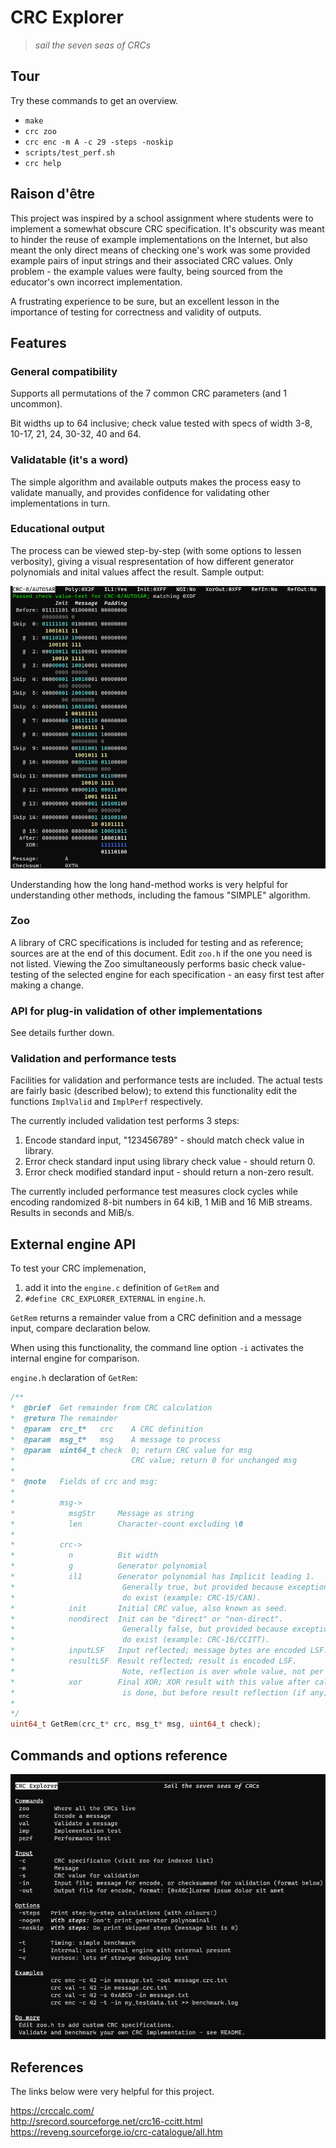 # CRC Explorer
> *sail the seven seas of CRCs*  


## Tour

Try these commands to get an overview.

* `make`
* `crc zoo`
* `crc enc -m A -c 29 -steps -noskip`
* `scripts/test_perf.sh`
* `crc help`

## Raison d'être

This project was inspired by a school assignment where students were to implement a somewhat obscure CRC specification. It's obscurity was meant to hinder the reuse of example implementations on the Internet, but also meant the only direct means of checking one's work was some provided example pairs of input strings and their associated CRC values. Only problem - the example values were faulty, being sourced from the educator's own incorrect implementation. 

A frustrating experience to be sure, but an excellent lesson in the importance of testing for correctness and validity of outputs.  

## Features

### General compatibility

Supports all permutations of the 7 common CRC parameters (and 1 uncommon). 

Bit widths up to 64 inclusive; check value tested with specs of width 3-8, 10-17, 21, 24, 30-32, 40 and 64. 

### Validatable (it's a word)

The simple algorithm and available outputs makes the process easy to validate manually, and provides confidence for validating other implementations in turn.

### Educational output

The process can be viewed step-by-step (with some options to lessen verbosity), giving a visual respresentation of how different generator polynomials and inital values affect the result. Sample output:

 ![Sample step-by-step output](assets/ex_output_steps.png)

Understanding how the long hand-method works is very helpful for understanding other methods, including the famous "SIMPLE" algorithm.

### Zoo

A library of CRC specifications is included for testing and as reference; sources are at the end of this document. 
Edit `zoo.h` if the one you need is not listed.
Viewing the Zoo simultaneously performs basic check value-testing of the selected engine for each specification - an easy first test after making a change.

### API for plug-in validation of other implementations

See details further down. 

### Validation and performance tests

Facilities for validation and performance tests are included. The actual tests are fairly basic (described below); to extend this functionality edit the functions 
`ImplValid` and `ImplPerf` respectively. 

The currently included validation test performs 3 steps:
1. Encode standard input, "123456789" - should match check value in library.
2. Error check standard input using library check value - should return 0.
3. Error check modified standard input - should return a non-zero result.

The currently included performance test measures clock cycles while encoding randomized 8-bit numbers in 64 kiB, 1 MiB and 16 MiB streams. Results in seconds and MiB/s.

## External engine API

To test your CRC implemenation, 
1. add it into the `engine.c` definition of `GetRem` and 
2. `#define CRC_EXPLORER_EXTERNAL` in `engine.h`.

`GetRem` returns a remainder value from a CRC definition and a message input, compare declaration below. 

When using this functionality, the command line option `-i` activates the internal engine for comparison.

`engine.h` declaration of `GetRem`:

~~~c
/**
*  @brief  Get remainder from CRC calculation
*  @return The remainder
*  @param  crc_t*   crc    A CRC definition
*  @param  msg_t*   msg    A message to process
*  @param  uint64_t check  0; return CRC value for msg 
*                          CRC value; return 0 for unchanged msg 
*
*  @note   Fields of crc and msg:
*
*          msg->
*            msgStr     Message as string 
*            len        Character-count excluding \0
*          
*          crc->
*            n          Bit width 
*            g          Generator polynomial
*            il1        Generator polynomial has Implicit leading 1. 
*                        Generally true, but provided because exceptions
*                        do exist (example: CRC-15/CAN).
*            init       Initial CRC value, also known as seed.
*            nondirect  Init can be "direct" or "non-direct".
*                        Generally false, but provided because exceptions
*                        do exist (example: CRC-16/CCITT).
*            inputLSF   Input reflected; message bytes are encoded LSF.
*            resultLSF  Result reflected; result is encoded LSF.
*                        Note, reflection is over whole value, not per byte. 
*            xor        Final XOR; XOR result with this value after calculation
*                        is done, but before result reflection (if any). 
*
*/
uint64_t GetRem(crc_t* crc, msg_t* msg, uint64_t check);
~~~


## Commands and options reference

 ![Help](assets/help.png)

## References

The links below were very helpful for this project.

https://crccalc.com/                                 
http://srecord.sourceforge.net/crc16-ccitt.html       
https://reveng.sourceforge.io/crc-catalogue/all.htm 

